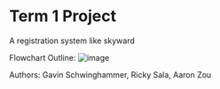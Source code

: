 # Term 1 Project
 A registration system like skyward
 
Flowchart Outline:
![image](https://github.com/user-attachments/assets/4898ce4d-35c1-4047-9afc-f055a4b5265c)



 Authors:
 Gavin Schwinghammer, Ricky Sala, Aaron Zou
